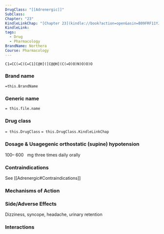 ```yaml
---
DrugClass: "[[Adrenergic]]"
SubClass: 
Chapter: "23"
KindleLinkChap: "[Chapter 23](kindle://book?action=open&asin=B09FRF11YJ&location=12272)"
KindleLink: 
tags:
  - Drug
  - Pharmacology
BrandName: Northera
Course: Pharmacology
---
```

```smiles
C1=CC(=C(C=C1[C@H]([C@@H](C(=O)O)N)O)O)O
```

### Brand name
`=this.BrandName`
### Generic name
`= this.file.name`
### Drug class 
`= this.DrugClass`
	`= this.DrugClass.KindleLinkChap`

### Dosage & Usagegenic orthostatic (supine) hypotension
100– 600   mg three times daily orally

### Contraindications
See [[Adrenergic#Contraindications]]

### Mechanisms of Action

### Side/Adverse Effects
Dizziness, syncope, headache, urinary retention

### Interactions
